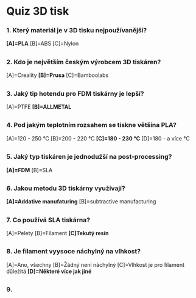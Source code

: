 # Quiz 3D tisk
### 1. Který materiál je v 3D tisku nejpoužívanější?
**[A]=PLA** 
[B]=ABS 
[C]=Nylon
##
### 2. Kdo je největším českým výrobcem 3D tiskáren?
[A]=Creality 
**[B]=Prusa** 
[C]=Bamboolabs
##
### 3. Jaký tip hotendu pro FDM tiskárny je lepší?
[A]=PTFE 
**[B]=ALLMETAL**
##
### 4. Pod jakým teplotním rozsahem se tiskne většina PLA?
[A]=120 - 250 °C 
[B]=200 - 220 °C 
**[C]=180 - 230 °C** 
[D]=180 - a více °C
##
### 5. Jaký typ tiskáren je jednodužší na post-processing?
**[A]=FDM**
[B]=SLA
##
### 6. Jakou metodu 3D tiskárny využívají?
**[A]=Addative manufaturing**
[B]=subtractive manufacturing
##
### 7. Co používá SLA tiskárna?
[A]=Pelety
[B]=Filament
**[C]Tekutý resin**
##
### 8. Je filament vyysoce náchylný na vlhkost?
[A]=Ano, všechny
[B]=Žádný není náchylný
[C]=Vlhkost je pro filament důležitá
**[D]=Některé více jak jiné**
##
### 9. 




